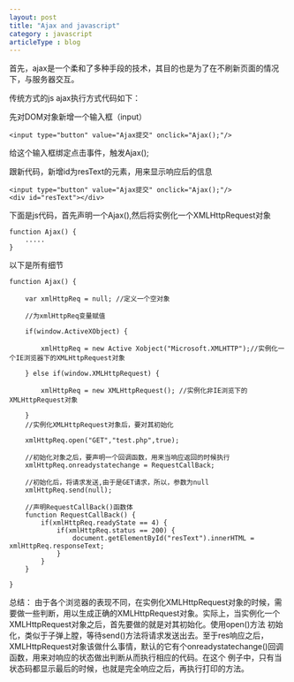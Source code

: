 ```yaml
---
layout: post
title: "Ajax and javascript"
category : javascript
articleType : blog
---
```


首先，ajax是一个柔和了多种手段的技术，其目的也是为了在不刷新页面的情况下，与服务器交互。

传统方式的js ajax执行方式代码如下：

先对DOM对象新增一个输入框（input）

    <input type="button" value="Ajax提交" onclick="Ajax();"/>

给这个输入框绑定点击事件，触发Ajax();

跟新代码，新增id为resText的元素，用来显示响应后的信息

    <input type="button" value="Ajax提交" onclick="Ajax();"/>
    <div id="resText"></div>

下面是js代码，首先声明一个Ajax(),然后将实例化一个XMLHttpRequest对象

    function Ajax() {
        .....
    }

以下是所有细节

    function Ajax() {

        var xmlHttpReq = null; //定义一个空对象

        //为xmlHttpReq变量赋值

        if(window.ActiveXObject) {

            xmlHttpReq = new Active Xobject("Microsoft.XMLHTTP");//实例化一个IE浏览器下的XMLHttpRequest对象

        } else if(window.XMLHttpRequest) {

            xmlHttpReq = new XMLHttpRequest(); //实例化非IE浏览下的XMLHttpRequest对象

        }
        //实例化XMLHttpRequest对象后，要对其初始化

        xmlHttpReq.open("GET","test.php",true);

        //初始化对象之后，要声明一个回调函数，用来当响应返回的时候执行
        xmlHttpReq.onreadystatechange = RequestCallBack;

        //初始化后，将请求发送,由于是GET请求，所以，参数为null
        xmlHttpReq.send(null);

        //声明RequestCallBack()函数体
        function RequestCallBack() {
            if(xmlHttpReq.readyState == 4) {
                if(xmlHttpReq.status == 200) {
                    document.getElementById("resText").innerHTML = xmlHttpReq.responseText;
                }
            }
        }

    }

总结：
由于各个浏览器的表现不同，在实例化XMLHttpRequest对象的时候，需要做一些判断，用以生成正确的XMLHttpRequest对象。实际上，当实例化一个XMLHttpRequest对象之后，首先要做的就是对其初始化。使用open()方法
初始化，类似于子弹上膛，等待send()方法将请求发送出去。至于res响应之后，XMLHttpRequest对象该做什么事情，默认的它有个onreadystatechange()回调函数，用来对响应的状态做出判断从而执行相应的代码。在这个
例子中，只有当状态码都显示最后的时候，也就是完全响应之后，再执行打印的方法。

